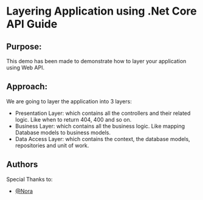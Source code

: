 # Layering Application using .Net Core API Guide

## Purpose:
This demo has been made to demonstrate how to layer your application using Web API.

## Approach:
We are going to layer the application into 3 layers:
- Presentation Layer: which contains all the controllers and their related logic. Like when to return 404, 400 and so on.
- Business Layer: which contains all the business logic. Like mapping Database models to business models.
- Data Access Layer: which contains the context, the database models, repositories and unit of work.

## Authors
Special Thanks to:
  - [@Nora](https://github.com/nora209)
